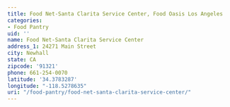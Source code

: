 ```yaml
---
title: Food Net-Santa Clarita Service Center, Food Oasis Los Angeles
categories:
- Food Pantry
uid: ''
name: Food Net-Santa Clarita Service Center
address_1: 24271 Main Street
city: Newhall
state: CA
zipcode: '91321'
phone: 661-254-0070
latitude: '34.3783287'
longitude: "-118.5278635"
uri: "/food-pantry/food-net-santa-clarita-service-center/"
---
```


